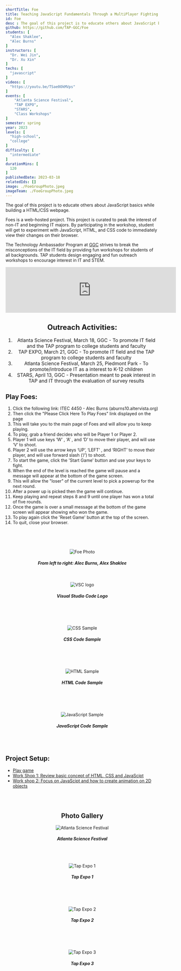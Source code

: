 ```yaml
---
shortTitle: Foe
title: Teaching JavaScript Fundamentals Through a MultiPlayer Fighting Game
id: Foe
desc : The goal of this project is to educate others about JavaScript basics while building a HTML/CSS webpage. They can experiment with JavaScript, HTML, and CSS code to immediately view their changes on their browser.
github: https://github.com/TAP-GGC/Foe
students: [
  "Alex Shaklee",
  "Alec Burns"
]
instructors: [
  "Dr. Wei Jin",
  "Dr. Xu Xin"
] 
techs: [
  "javascript"
]
videos: [
  "https://youtu.be/TSae0OkMVps"
]
events: [
    "Atlanta Science Festival",
    "TAP EXPO",
    "STARS",
    "Class Workshops"
]
semester: spring
year: 2023
levels: [
  "high-school",
  "college"
] 
difficulty: [
  "intermediate"
] 
durationMins: [
  120
]
publishedDate: 2023-03-18
relatedIds: []
image: ./FoeGroupPhoto.jpeg
imageTeam: ./FoeGroupPhoto.jpeg
---
```


<!--Right text block, Project description -->

The goal of this project is to educate others about JavaScript basics while building a HTML/CSS webpage.

Foes is a web-hosted project. This project is curated to peak the interest of non-IT and beginning IT majors. By participating in the workshop, student will get to experiment with JavaScript, HTML, and CSS code to immediately view their changes on their browser.

 The Technology Ambassador Program at [GGC](http://www.ggc.edu/tap) strives to break the misconceptions of the IT field by providing fun workshops for students of all backgrounds. TAP students design engaging and fun outreach workshops to encourage interest in IT and STEM.

 <iframe width="560" class="youtube" src="https://www.youtube.com/embed/TSae0OkMVps?si=nqnaIe-xp-BCCC4g" title="YouTube video player" frameborder="0" allow="accelerometer; autoplay; clipboard-write; encrypted-media; gyroscope; picture-in-picture; web-share" referrerpolicy="strict-origin-when-cross-origin" allowfullscreen></iframe>
 
 <!--content block, Activities, steps & materials -->

<div style="text-align: center ; justify-content: center; font-size: 1.125em;">

  ## Outreach Activities:

  1. Atlanta Science Festival, March 18, GGC - To promote IT field and the TAP program to college students and faculty
  2. TAP EXPO, March 21, GGC - To promote IT field and the TAP program to college students and faculty
  3. Atlanta Science Festival, March 25, Piedmont Park - To promote/introduce IT as a interest to K-12 children
  4. STARS, April 13, GGC - Presentation meant to peak interest in TAP and IT through the evaluation of survey results

</div>

<div class="flex flex-row flex-wrap">

  <div style="flex: 1; min-width: 25em;">

  ## Play Foes: 
  1. Click the following link: ITEC 4450 - Alec Burns (aburns10.altervista.org)
  2. Then click the "Please Click Here To Play Foes" link displayed on the page
  3. This will take you to the main page of Foes and will allow you to keep
  playing.
  4. To play, grab a friend decides who will be Player 1 or Player 2.
  5. Player 1 will use keys ‘W’ , ‘A’ , and ‘D’ to move their player, and will use ‘V’ to shoot.
  6. Player 2 will use the arrow keys ‘UP’, ‘LEFT’ , and ‘RIGHT’ to move their player, and will use forward slash (‘/’) to shoot.
  7. To start the game, click the 'Start Game' button and use your keys to fight.
  8. When the end of the level is reached the game will pause and a message
  will appear at the bottom of the game screen.
  9. This will allow the "loser" of the current level to pick a powerup for the next round.
  10. After a power up is picked then the game will continue.
  11. Keep playing and repeat steps 8 and 9 until one player has won a total of five rounds.
  12. Once the game is over a small message at the bottom of the game screen will appear showing who won the game.
  13. To play again click the 'Reset Game' button at the top of the screen.
  14. To quit, close your browser.
  </div>

</div>

<!-- Group Photo -->

<Div style="text-align:center;">
  <br>
  <br>
  <br>

  ![Foe Photo](./FoeGroupPhoto.jpeg)
  ##### From left to right: Alec Burns, Alex Shaklee
  <br>

  ![VSC logo](./vscLogo.jpeg)
  ##### Visual Studio Code Logo
  <br>
  <br>
  <br>


  ![CSS Sample](./cssSample.png)
  ##### CSS Code Sample
  <br>
  <br>
  <br>

  ![HTML Sample](./htmlSample.png)
  ##### HTML Code Sample
  <br>
  <br>
  <br>

  ![JavaScript Sample](./jsSample.png)
  ##### JavaScript Code Sample
  <br>
  <br>
</div>


<!--CONTENT BLOCK -->

## Project Setup:
- [Play game](https://github.com/TAP-GGC/Foe/blob/main/Documents/Installation%20Instructions/Play%20Foes.pdf)
- [Work Shop 1: Review basic concept of HTML, CSS and JavaScipt](https://github.com/TAP-GGC/Foe/blob/main/Documents/Workshop%20Instructions/CodePen%20Workshop%20Instructions/Foes-Workshop1.pdf)
- [Work shop 2: Focus on JavaScipt and how to create animation on 2D objects](https://github.com/TAP-GGC/Foe/blob/main/Documents/Workshop%20Instructions/CodePen%20Workshop%20Instructions/Foes-Workshop2.pdf)

<br>
<br>

<Div style="text-align:center;">

  ## Photo Gallery

  ![Atlanta Science Festival](./ASF3.jpg)
##### Atlanta Science Festival
  <br>
  <br>

  ![Tap Expo 1](./TapExpo1.jpg)
  ##### Tap Expo 1
  <br>
  <br>
  <br>

  ![Tap Expo 2](./TapExpo2.jpg)
  ##### Tap Expo 2
  <br>
  <br>
  <br>

  ![Tap Expo 3](./TapExpo3.jpg)
  ##### Tap Expo 3
  <br>
  <br>
  <br>
</div>


